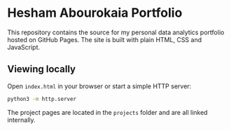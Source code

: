 # Hesham Abourokaia Portfolio

This repository contains the source for my personal data analytics portfolio hosted on GitHub Pages. The site is built with plain HTML, CSS and JavaScript.

## Viewing locally

Open `index.html` in your browser or start a simple HTTP server:

```bash
python3 -m http.server
```

The project pages are located in the `projects` folder and are all linked internally.

